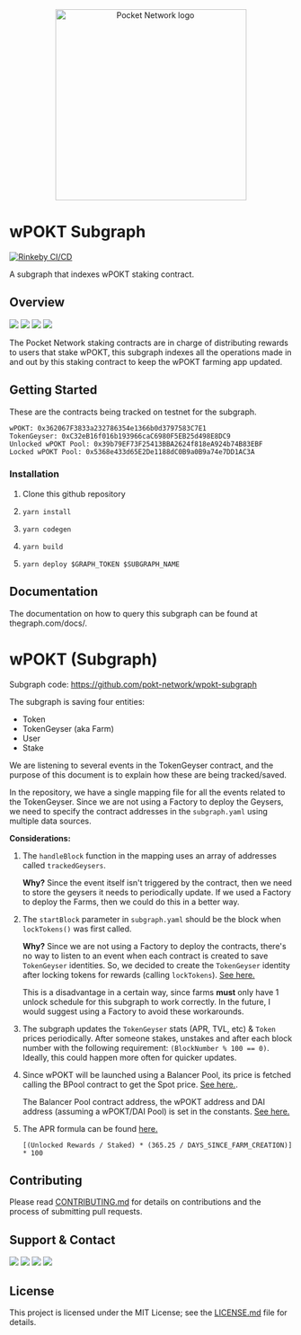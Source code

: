 <div align="center">
  <a href="https://www.pokt.network">
    <img src="https://user-images.githubusercontent.com/16605170/74199287-94f17680-4c18-11ea-9de2-b094fab91431.png" alt="Pocket Network logo" width="340"/>
  </a>
</div>

# wPOKT Subgraph
[![Rinkeby CI/CD](https://github.com/pokt-network/wpokt-subgraph/actions/workflows/testnet.yaml/badge.svg)](https://github.com/pokt-network/wpokt-subgraph/actions/workflows/testnet.yaml)

A subgraph that indexes wPOKT staking contract.
<div>
</div>

## Overview

<div>
    <a  href="https://github.com/pokt-network/wpokt-subgraph/pulse"><img src="https://img.shields.io/github/contributors/pokt-network/pocket-core.svg"/></a>
    <a href="https://opensource.org/licenses/MIT"><img src="https://img.shields.io/badge/License-MIT-blue.svg"/></a>
    <a href="https://github.com/pokt-network/wpokt-subgraph/pulls"><img src="https://img.shields.io/github/issues-pr/pokt-network/pocket-core.svg"/></a>
    <a href="https://github.com/pokt-network/wpokt-subgraph/issues"><img src="https://img.shields.io/github/issues-closed/pokt-network/pocket-core.svg"/></a>
</div>


The Pocket Network staking contracts are in charge of distributing rewards to users that stake wPOKT, this subgraph indexes all the operations made in and out by this staking contract to keep the wPOKT farming app updated.

## Getting Started

These are the contracts being tracked on testnet for the subgraph.

```
wPOKT: 0x362067F3833a232786354e1366b0d3797583C7E1
TokenGeyser: 0xC32eB16f016b193966caC6980F5EB25d498E8DC9
Unlocked wPOKT Pool: 0x39b79EF73F25413BBA2624f818eA924b74B83EBF
Locked wPOKT Pool: 0x5368e433d65E2De1188dC0B9a0B9a74e7DD1AC3A
```

### Installation

1. Clone this github repository

2. `yarn install`
3. `yarn codegen`
4. `yarn build`
5. `yarn deploy $GRAPH_TOKEN $SUBGRAPH_NAME`

## Documentation

The documentation on how to query this subgraph can be found at thegraph.com/docs/.

# wPOKT (Subgraph)

Subgraph code: https://github.com/pokt-network/wpokt-subgraph

The subgraph is saving four entities:
- Token
- TokenGeyser (aka Farm)
- User
- Stake

We are listening to several events in the TokenGeyser contract, and the purpose of this document is to explain how these are being tracked/saved.

In the repository, we have a single mapping file for all the events related to the TokenGeyser. Since we are not using a Factory to deploy the Geysers, we need to specify the contract addresses in the `subgraph.yaml` using multiple data sources.

**Considerations:** 

1. The `handleBlock` function in the mapping uses an array of addresses called `trackedGeysers`. 

    **Why?**
    Since the event itself isn't triggered by the contract, then we need to store the       geysers it needs to periodically update. If we used a Factory to deploy the Farms, then     we could do this in a better way.
    
2. The `startBlock` parameter in `subgraph.yaml` should be the block when `lockTokens()` was first called.

    **Why?**
    Since we are not using a Factory to deploy the contracts, there's no way to listen to an     event when each contract is created to save `TokenGeyser` identities. So, we decided to create the `TokenGeyser` identity after locking tokens for rewards (calling `lockTokens`). [See here. ](https://github.com/pokt-network/wpokt-subgraph/blob/master/src/mappings/tokenGeyser.ts#L160)
    
    This is a disadvantage in a certain way, since farms **must** only have 1 unlock schedule for this subgraph to work correctly. In the future, I would suggest using a Factory to avoid these workarounds.
    
3. The subgraph updates the `TokenGeyser` stats (APR, TVL, etc) & `Token` prices periodically. After someone stakes, unstakes and after each block number with the following requirement: `(BlockNumber % 100 == 0)`. Ideally, this could happen more often for quicker updates.

4. Since wPOKT will be launched using a Balancer Pool, its price is fetched calling the BPool contract to get the Spot price. [See here.](https://github.com/pokt-network/wpokt-subgraph/blob/master/src/util/pricing.ts#L26).

    The Balancer Pool contract address, the wPOKT address and DAI address (assuming a wPOKT/DAI Pool) is set in the constants. [See here.](https://github.com/pokt-network/wpokt-subgraph/blob/master/src/util/constants.ts#L19)
    
5. The APR formula can be found [here.](https://github.com/pokt-network/wpokt-subgraph/blob/master/src/util/pricing.ts#L78)

    `[(Unlocked Rewards / Staked) * (365.25 / DAYS_SINCE_FARM_CREATION)] * 100`



## Contributing

Please read [CONTRIBUTING.md](https://github.com/pokt-network/repo-template/blob/master/CONTRIBUTING.md) for details on contributions and the process of submitting pull requests.

## Support & Contact

<div>
  <a  href="https://twitter.com/poktnetwork" ><img src="https://img.shields.io/twitter/url/http/shields.io.svg?style=social"></a>
  <a href="https://t.me/POKTnetwork"><img src="https://img.shields.io/badge/Telegram-blue.svg"></a>
  <a href="https://www.facebook.com/POKTnetwork" ><img src="https://img.shields.io/badge/Facebook-red.svg"></a>
  <a href="https://research.pokt.network"><img src="https://img.shields.io/discourse/https/research.pokt.network/posts.svg"></a>
</div>


## License

This project is licensed under the MIT License; see the [LICENSE.md](LICENSE.md) file for details.
